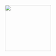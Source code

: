 <div align=center><img width="150" height="150" src="https://cdn-images-1.medium.com/max/800/1*JfKgSeaFveskENymGJP2bA.png"/></div>
